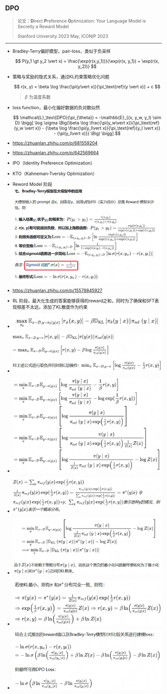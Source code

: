 ## DPO
> 论文：**D**irect **P**reference **O**ptimization: Your Language Model is Secretly a Reward Model  
>  
> Stanford University 2023 May, ICONIP 2023  



----------
- Bradley-Terry偏好模型，pair-loss，类似于负采样

    $$
    P(y_1 \gt y_2 \vert x) = \frac{\exp(r(x,y_1))}{\exp(r(x, y_1)) + \exp(r(x, y_2))}
    $$

- 策略与奖励的隐式关系，通过KL约束策略优化问题

    $$
    r(x, y) = \beta \log \frac{\pi(y\vert x)}{\pi_\text{ref}(y \vert x)} + c
    $$

    > $\beta$ 为温度系数

- loss function，最小化偏好数据的负对数似然

    $$
    \mathcal{L}_\text{DPO}(\pi_{\theta}) = -\mathbb{E}_{(x, y_w, y_l) \sim D} \bigg[ \log \sigma \Big(\beta \log \frac{\pi(y_w\vert x)}{\pi_\text{ref}(y_w \vert x)} - {\beta \log \frac{\pi(y_l\vert x)}{\pi_\text{ref}(y_l \vert x)} - {\pi(y_l\vert x)}} \Big) \bigg]
    $$

- https://zhuanlan.zhihu.com/p/681559204  
- https://zhuanlan.zhihu.com/p/642569664
- IPO（Identity Preference Optimization）
- KTO（Kahneman-Tversky Optimization）
- Reword Model 阶段 ![alt text](image/image.png)
- https://zhuanlan.zhihu.com/p/15578845927
- RL 阶段，最大化生成的答案能够获得的reward之和，同时为了确保和SFT表现相差不太远，添加了KL散度作为约束
- ![alt text](image/image2.png)
- ![alt text](image/image-1.png)
- ![alt text](image.png)
- ![alt text](image-1.png)
- ![alt text](image-2.png)
- ![alt text](image-3.png)
- ![alt text](image-4.png)